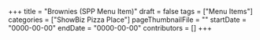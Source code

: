 +++
title = "Brownies (SPP Menu Item)"
draft = false
tags = ["Menu Items"]
categories = ["ShowBiz Pizza Place"]
pageThumbnailFile = ""
startDate = "0000-00-00"
endDate = "0000-00-00"
contributors = []
+++
